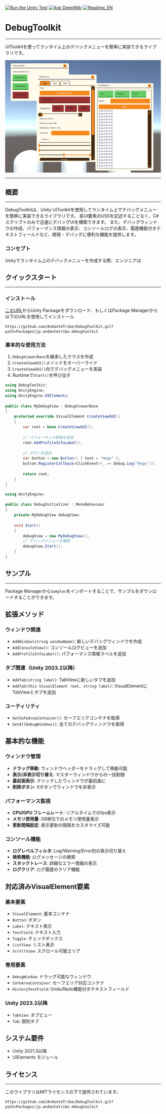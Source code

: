 [![Run the Unity Test](https://github.com/AndanteTribe/DebugToolkit/actions/workflows/unity-test.yml/badge.svg)](https://github.com/AndanteTribe/DebugToolkit/actions/workflows/unity-test.yml)
[![Ask DeepWiki](https://deepwiki.com/badge.svg)](https://deepwiki.com/AndanteTribe/DebugToolkit)
[![Readme_EN](https://img.shields.io/badge/DebugToolkit-English-red)](README.md)
# DebugToolkit

---

UIToolkitを使ってランタイム上のデバックメニューを簡単に実装できるライブラリです。

![img.png](Documentation/img.png)

---

## 概要

---

DebugToolkitは、Unity UIToolkitを使用してランタイム上でデバッグメニューを簡単に実装できるライブラリです。
各UI要素のUSSを記述することなく、C#スクリプトのみで迅速にデバッグUIを構築できます。
また、デバッグウィンドウの作成、パフォーマンス情報の表示、コンソールログの表示、履歴機能付きテキストフィールドなど、開発・デバッグに便利な機能を提供します。

### コンセプト
Unityでランタイム上のデバックメニューを作成する際、エンジニアは

## クイックスタート

---

### インストール

[このURL](https://github.com/AndanteTribe/DebugToolkit/releases)からUnity Packageをダウンロード、もしくはPackage Managerから以下のURLを使用してインストール

```
https://github.com/AndanteTribe/DebugToolkit.git?path=Packages/jp.andantetribe.debugtoolkit
```

### 基本的な使用方法

1. `DebugViewerBase`を継承したクラスを作成
2. `CreateViewGUI()`メソッドをオーバーライド
3. `CreateViewGUI()`内でデバッグメニューを実装
4. Runtimeで`Start()`を呼び出す

```csharp
using DebugToolkit;
using UnityEngine;
using UnityEngine.UIElements;

public class MyDebugView : DebugViewerBase
{
    protected override VisualElement CreateViewGUI()
    {
        var root = base.CreateViewGUI();

        // パフォーマンス情報を追加
        root.AddProfileInfoLabel();

        // ボタンを追加
        var button = new Button() { text = "Hoge" };
        button.RegisterCallback<ClickEvent>(_ => Debug.Log("Hoge"));

        return root;
    }
}
```

```csharp
using UnityEngine;

public class DebugInitializer : MonoBehaviour
{
    private MyDebugView debugView;

    void Start()
    {
        debugView = new MyDebugView();
        // デバッグメニューを構築
        debugView.Start();
    }
}
```

## サンプル

---

Package Managerから`Samples`をインポートすることで、サンプルをダウンロードすることができます。



## 拡張メソッド

### ウィンドウ関連
- `AddWindow(string windowName)`: 新しいデバッグウィンドウを作成
- `AddConsoleView()`: コンソールログビューを追加
- `AddProfileInfoLabel()`: パフォーマンス情報ラベルを追加

### タブ関連（Unity 2023.2以降）
- `AddTab(string label)`: TabViewに新しいタブを追加
- `AddTab(this VisualElement root, string label)`: VisualElementにTabViewとタブを追加

### ユーティリティ
- `GetSafeAreaContainer()`: セーフエリアコンテナを取得
- `GetAllDebugWindows()`: 全てのデバッグウィンドウを取得

## 基本的な機能

### ウィンドウ管理
- **ドラッグ移動**: ウィンドウヘッダーをドラッグして移動可能
- **表示/非表示切り替え**: マスターウィンドウからの一括制御
- **最前面表示**: クリックしたウィンドウが最前面に
- **削除ボタン**: Xボタンでウィンドウを非表示

### パフォーマンス監視
- **CPU/GPU フレームレート**: リアルタイムでのfps表示
- **メモリ使用量**: GB単位でのメモリ使用量表示
- **更新間隔設定**: 表示更新の間隔をカスタマイズ可能

### コンソール機能
- **ログレベルフィルタ**: Log/Warning/Error別の表示切り替え
- **検索機能**: ログメッセージの検索
- **スタックトレース**: 詳細なエラー情報の表示
- **ログクリア**: ログ履歴のクリア機能

## 対応済みVisualElement要素

### 基本要素
- `VisualElement`: 基本コンテナ
- `Button`: ボタン
- `Label`: テキスト表示
- `TextField`: テキスト入力
- `Toggle`: チェックボックス
- `ListView`: リスト表示
- `ScrollView`: スクロール可能エリア

### 専用要素
- `DebugWindow`: ドラッグ可能なウィンドウ
- `SafeAreaContainer`: セーフエリア対応コンテナ
- `HistoryTextField`: Undo/Redo機能付きテキストフィールド

### Unity 2023.2以降
- `TabView`: タブビュー
- `Tab`: 個別タブ

## システム要件

- Unity 2021.3以降
- UIElements モジュール

## ライセンス

---

このライブラリはMITライセンスの下で提供されています。

```
https://github.com/AndanteTribe/DebugToolkit.git?path=Packages/jp.andantetribe.debugtoolkit
```
